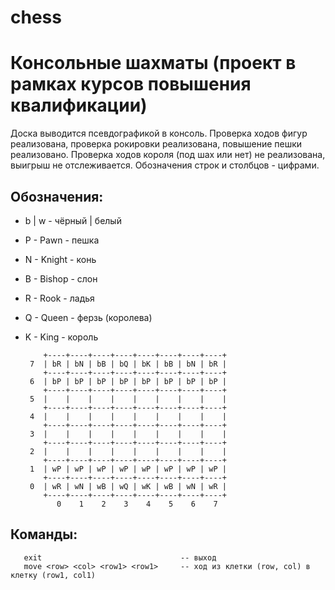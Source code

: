 # chess
# Консольные шахматы (проект в рамках курсов повышения квалификации)

Доска выводится псевдографикой в консоль. Проверка ходов фигур реализована, проверка рокировки реализована, повышение пешки реализовано.
Проверка ходов короля (под шах или нет) не реализована, выигрыш не отслеживается. Обозначения строк и столбцов - цифрами.

## Обозначения:
- b | w - чёрный | белый
- P - Pawn - пешка
- N - Knight - конь
- B - Bishop - слон
- R - Rook - ладья
- Q - Queen - ферзь (королева)
- K - King - король

          +----+----+----+----+----+----+----+----+
       7  | bR | bN | bB | bQ | bK | bB | bN | bR |
          +----+----+----+----+----+----+----+----+
       6  | bP | bP | bP | bP | bP | bP | bP | bP |
          +----+----+----+----+----+----+----+----+
       5  |    |    |    |    |    |    |    |    |
          +----+----+----+----+----+----+----+----+
       4  |    |    |    |    |    |    |    |    |
          +----+----+----+----+----+----+----+----+
       3  |    |    |    |    |    |    |    |    |
          +----+----+----+----+----+----+----+----+
       2  |    |    |    |    |    |    |    |    |
          +----+----+----+----+----+----+----+----+
       1  | wP | wP | wP | wP | wP | wP | wP | wP |
          +----+----+----+----+----+----+----+----+
       0  | wR | wN | wB | wQ | wK | wB | wN | wR |
          +----+----+----+----+----+----+----+----+
             0    1    2    3    4    5    6    7    
## Команды:
       exit                               -- выход
       move <row> <col> <row1> <row1>     -- ход из клетки (row, col) в клетку (row1, col1)
